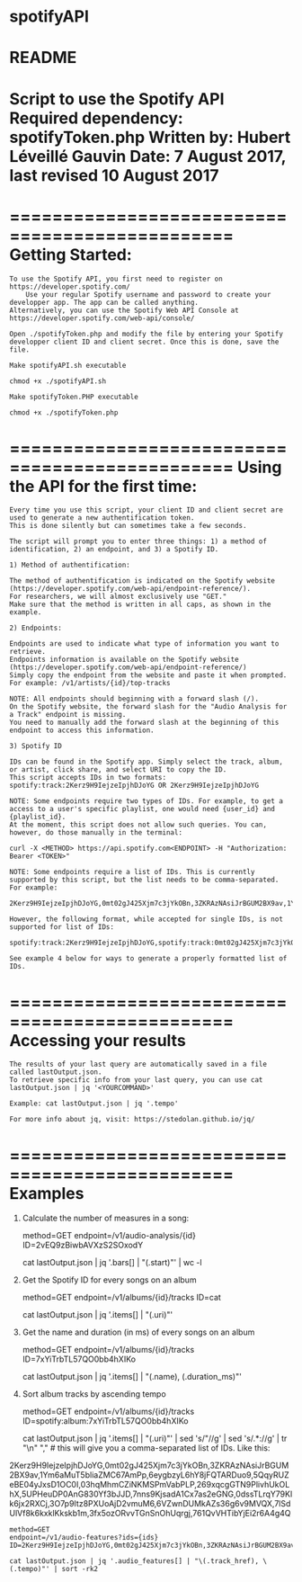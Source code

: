 # spotifyAPI
README
===============================================
Script to use the Spotify API
Required dependency: spotifyToken.php
Written by: Hubert Léveillé Gauvin
Date: 7 August 2017, last revised 10 August 2017
===============================================


===============================================
Getting Started:
===============================================
	To use the Spotify API, you first need to register on https://developer.spotify.com/
       	Use your regular Spotify username and password to create your developper app. The app can be called anything.
	Alternatively, you can use the Spotify Web API Console at https://developer.spotify.com/web-api/console/

	Open ./spotifyToken.php and modify the file by entering your Spotify developper client ID and client secret. Once this is done, save the file.

	Make spotifyAPI.sh executable

	chmod +x ./spotifyAPI.sh

	Make spotifyToken.PHP executable 

	chmod +x ./spotifyToken.php

===============================================
Using the API for the first time:
===============================================
	Every time you use this script, your client ID and client secret are used to generate a new authentification token. 
	This is done silently but can sometimes take a few seconds.

	The script will prompt you to enter three things: 1) a method of identification, 2) an endpoint, and 3) a Spotify ID.

	1) Method of authentification:

	The method of authentification is indicated on the Spotify website (https://developer.spotify.com/web-api/endpoint-reference/). 
	For researchers, we will almost exclusively use "GET."
	Make sure that the method is written in all caps, as shown in the example.

	2) Endpoints:

	Endpoints are used to indicate what type of information you want to retrieve. 
	Endpoints information is available on the Spotify website (https://developer.spotify.com/web-api/endpoint-reference/)
	Simply copy the endpoint from the website and paste it when prompted. For example: /v1/artists/{id}/top-tracks

	NOTE: All endpoints should beginning with a forward slash (/). 
	On the Spotify website, the forward slash for the "Audio Analysis for a Track" endpoint is missing. 
	You need to manually add the forward slash at the beginning of this endpoint to access this information.

	3) Spotify ID

	IDs can be found in the Spotify app. Simply select the track, album, or artist, click share, and select URI to copy the ID.
	This script accepts IDs in two formats: spotify:track:2Kerz9H9IejzeIpjhDJoYG OR 2Kerz9H9IejzeIpjhDJoYG

	NOTE: Some endpoints require two types of IDs. For example, to get a access to a user's specific playlist, one would need {user_id} and {playlist_id}.
	At the moment, this script does not allow such queries. You can, however, do those manually in the terminal:

	curl -X <METHOD> https://api.spotify.com<ENDPOINT> -H "Authorization: Bearer <TOKEN>"

	NOTE: Some endpoints require a list of IDs. This is currently supported by this script, but the list needs to be comma-separated. For example: 

	2Kerz9H9IejzeIpjhDJoYG,0mt02gJ425Xjm7c3jYkOBn,3ZKRAzNAsiJrBGUM2BX9av,1Ym6aMuT5bliaZMC67AmPp,6eygbzyL6hY8jFQTARDuo9,5QqyRUZeBE04yJxsD1OC0I,03hqMhmCZiNKMSPmVabPLP,269xqcgGTN9PlivhUkOLhX,5UPHeuDP0AnG830Yf3bJJD,7nns9KjsadA1Cx7as2eGNG,0dssTLrqY79Klk6jx2RXCj,3O7p9Itz8PXUoAjD2vmuM6,6VZwnDUMkAZs36g6v9MVQX,7lSdUlVf8k6kxklKkskb1m,3fx5ozORvvTGnSnOhUqrgj,761QvVHTibYjEi2r6A4g4Q

	However, the following format, while accepted for single IDs, is not supported for list of IDs:

	spotify:track:2Kerz9H9IejzeIpjhDJoYG,spotify:track:0mt02gJ425Xjm7c3jYkOBn,spotify:track:3ZKRAzNAsiJrBGUM2BX9av,spotify:track:1Ym6aMuT5bliaZMC67AmPp,spotify:track:6eygbzyL6hY8jFQTARDuo9,spotify:track:5QqyRUZeBE04yJxsD1OC0I,spotify:track:03hqMhmCZiNKMSPmVabPLP,spotify:track:269xqcgGTN9PlivhUkOLhX,spotify:track:5UPHeuDP0AnG830Yf3bJJD,spotify:track:7nns9KjsadA1Cx7as2eGNG,spotify:track:0dssTLrqY79Klk6jx2RXCj,spotify:track:3O7p9Itz8PXUoAjD2vmuM6,spotify:track:6VZwnDUMkAZs36g6v9MVQX,spotify:track:7lSdUlVf8k6kxklKkskb1m,spotify:track:3fx5ozORvvTGnSnOhUqrgj,spotify:track:761QvVHTibYjEi2r6A4g4Q

	See example 4 below for ways to generate a properly formatted list of IDs. 


===============================================
Accessing your results
===============================================
	The results of your last query are automatically saved in a file called lastOutput.json.
	To retrieve specific info from your last query, you can use cat lastOutput.json | jq '<YOURCOMMAND>' 

	Example: cat lastOutput.json | jq '.tempo'

	For more info about jq, visit: https://stedolan.github.io/jq/


===============================================
Examples
===============================================
1) Calculate the number of measures in a song:

	method=GET
	endpoint=/v1/audio-analysis/{id} 
	ID=2vEQ9zBiwbAVXzS2SOxodY

	cat lastOutput.json | jq '.bars[] | "\(.start)"' | wc -l

2) Get the Spotify ID for every songs on an album

	method=GET
	endpoint=/v1/albums/{id}/tracks
	ID=cat

	cat lastOutput.json | jq '.items[] | "\(.uri)"'

3) Get the name and duration (in ms) of every songs on an album

	method=GET
	endpoint=/v1/albums/{id}/tracks
	ID=7xYiTrbTL57QO0bb4hXIKo

	cat lastOutput.json | jq '.items[] | "\(.name), \(.duration_ms)"' 

4) Sort album tracks by ascending tempo

	method=GET
	endpoint=/v1/albums/{id}/tracks
	ID=spotify:album:7xYiTrbTL57QO0bb4hXIKo

	cat lastOutput.json | jq '.items[] | "\(.uri)"' | sed 's/\"//g' | sed 's/.*://g' | tr "\n" ","  # this will give you a comma-separated list of IDs. Like this:

2Kerz9H9IejzeIpjhDJoYG,0mt02gJ425Xjm7c3jYkOBn,3ZKRAzNAsiJrBGUM2BX9av,1Ym6aMuT5bliaZMC67AmPp,6eygbzyL6hY8jFQTARDuo9,5QqyRUZeBE04yJxsD1OC0I,03hqMhmCZiNKMSPmVabPLP,269xqcgGTN9PlivhUkOLhX,5UPHeuDP0AnG830Yf3bJJD,7nns9KjsadA1Cx7as2eGNG,0dssTLrqY79Klk6jx2RXCj,3O7p9Itz8PXUoAjD2vmuM6,6VZwnDUMkAZs36g6v9MVQX,7lSdUlVf8k6kxklKkskb1m,3fx5ozORvvTGnSnOhUqrgj,761QvVHTibYjEi2r6A4g4Q


	method=GET
	endpoint=/v1/audio-features?ids={ids}
	ID=2Kerz9H9IejzeIpjhDJoYG,0mt02gJ425Xjm7c3jYkOBn,3ZKRAzNAsiJrBGUM2BX9av,1Ym6aMuT5bliaZMC67AmPp,6eygbzyL6hY8jFQTARDuo9,5QqyRUZeBE04yJxsD1OC0I,03hqMhmCZiNKMSPmVabPLP,269xqcgGTN9PlivhUkOLhX,5UPHeuDP0AnG830Yf3bJJD,7nns9KjsadA1Cx7as2eGNG,0dssTLrqY79Klk6jx2RXCj,3O7p9Itz8PXUoAjD2vmuM6,6VZwnDUMkAZs36g6v9MVQX,7lSdUlVf8k6kxklKkskb1m,3fx5ozORvvTGnSnOhUqrgj,761QvVHTibYjEi2r6A4g4Q

	cat lastOutput.json | jq '.audio_features[] | "\(.track_href), \(.tempo)"' | sort -rk2 
